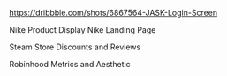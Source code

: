 https://dribbble.com/shots/6867564-JASK-Login-Screen

Nike Product Display
Nike Landing Page

Steam Store Discounts and Reviews

Robinhood Metrics and Aesthetic